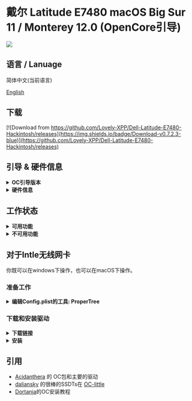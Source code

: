 # 戴尔 Latitude E7480 macOS Big Sur 11 / Monterey 12.0 (OpenCore引导)

<div style="align: center">
<img src="https://user-images.githubusercontent.com/66028151/130625664-655722d1-5936-4fd5-bc4c-4fb8c9720aab.png">
</div>
 
## 语言 / Lanuage
简体中文(当前语言)

[English](https://github.com/Lovely-XPP/Dell-Latitude-E7480-Hackintosh/blob/main/README.md)

## 下载
[![Download from https://github.com/Lovely-XPP/Dell-Latitude-E7480-Hackintosh/releases](https://img.shields.io/badge/Download-v0.7.2.3-blue)](https://github.com/Lovely-XPP/Dell-Latitude-E7480-Hackintosh/releases)

## 引导 & 硬件信息

<details>  
<summary><strong>OC引导版本</strong></summary>
</br>
OpenCore 0.7.0 / 0.7.1 / 0.7.2
</details>

<details>  
<summary><strong>硬件信息</strong></summary>
</br>

| Model           | Dell Latitude E7480                        |
|:----------------|:-------------------------------------------|
| 处理器           | Intel Core i7-7700U                        |
| 图形卡           | 集成显卡：Intel HD Graphics 620           |
| 内存条           | 8GB 2133MHz DDR4 * 2                       |
| 显示器           | 13" 2K (2560x1440) 触摸屏                   |
| 硬盘             | 闪迪 1T M.2 NVMe SSD                        |
| 无线网卡/蓝牙     | 博通 BCM94360Z4                        |
| 摄像头           | 1920x1080 FHD Webcam                       |
| 指纹读取          | 有但不适用于macOS                           |
| 声卡             | 瑞昱 ALC256                             |
| 键盘             | 背光键盘                           |
| 触摸板           | ALPS 触摸板                              |
| SD读卡器         | 瑞昱 RTS525A 读卡器        |

使用小贴士: 
* 对于苹果 macOS 12 Monterey, DW1820A网卡兼容性不那么好，主要是蓝牙驱动，导致隔空投送、接力等服务无法使用，于是换了张BCM9460Z4的网卡，目前无任何不兼容的问题！
* 强烈建议在进入系统以后使用[USBMap](https://github.com/corpnewt/USBMap) 工具进行USB定制！
* 如果你进行了硬件更改（比如网卡更换），同样也建议你使用[USBMap](https://github.com/corpnewt/USBMap) 工具重新进行USB定制！
* 进入系统后，建议重新生成对应机型序列号（需要经过官网查询无效方可使用）！
* 不要开启查找我的Mac功能！
</details>

## 工作状态

<details>  
<summary><strong>可用功能</strong></summary>
</br>

- [x] 显卡Intel HD 620 Graphics的正常驱动（包含双硬解码、GPU加速）
- [x] 所有的USB端口都正常工作 (注意：Type-C接口不适用热插拔！要使用Type-C接口请关机接上后再启动！)
- [x] 内置摄像头
- [x] Wifi 使用[AirportBrcmFixup](https://github.com/acidanthera/AirportBrcmFixup)成功稳定驱动（2.4GHz/5G）
- [x] 蓝牙 使用[BrcmFirmareData and BrcmPatchRAM3](https://github.com/acidanthera/BrcmPatchRAM)驱动（macOS仅需使用其中的BlueToolfixup，配置文件都已经设置好）
- [x] 关机/ 重启/ 睡眠/ 唤醒 (包含 Fn + insert 键睡眠和合盖睡眠)
- [x] 扬声器和耳机插孔
- [x] Intel 有线网络
- [x] 苹果商店和iCloud账户服务，不要开启查找我的Mac功能！
- [x] (不一定可用，和你的账户也有关系) iMessage 和 Facetime 
- [x] miniDP 和 HDMI （支持音频输入）
- [x] 键盘和触摸屏(触摸屏支持部分手势)
- [x] 隔空投送、接力、随航、隔空播放（隔空播放仅限macOS 12）
- [x] SD读卡器使用 [RealtekCardReader](https://github.com/0xFireWolf/RealtekCardReader) 和 [RealtekCardReaderFriend](https://github.com/0xFireWolf/RealtekCardReaderFriend) 驱动，使得SD读卡器原生化。

</details>

<details>  
<summary><strong>不可用功能</strong></summary>
</br>

- [ ] 触摸板不支持多手势。

</details>

## 对于Intle无线网卡

你既可以在windows下操作，也可以在macOS下操作。

### 准备工作
<details>  
<summary><strong>编辑Config.plist的工具: ProperTree</strong></summary>
</br>

* 下载工具: [ProperTree](https://github.com/corpnewt/ProperTree)
* 解压: 将下载的文件解压到桌面
* 运行 ProperTree

  * Windows下: 运行 ProperTree.bat
  * macOS下: 运行 ProperTree.command

</details>


### 下载和安装驱动
<details>  
<summary><strong>下载链接</strong></summary>
</br>

- WiFi 使用 [AirportItlwm](https://github.com/OpenIntelWireless/itlwm)驱动，注意对应系统版本。
- Bluetooth 使用 [IntelBluetoothFirmware and IntelBluetoothInjector](https://github.com/OpenIntelWireless/IntelBluetoothFirmware)驱动，同样注意对应系统版本。

</details>

<details>  
<summary><strong>安装 </strong></summary>
</br>

- 在目录 `\EFI\OC\Kexts\`下, 移除以下文件

  * `BrcmBluetoothInjector.kext`
  * `BrcmFirmwareData.kext`
  * `BrcmPatchRAM3.kext`
  * `BlueToolfixup.kext`(macOS12 不需要移除)

- 解压并复制下载的驱动到目录`\EFI\OC\Kexts\`

  * `AirportItlwm.kext`
  * `IntelBluetoothFirmware.kext`
  * `IntelBluetoothInjector.kext` 
  * 对于12系统可能会有其他的驱动，按照驱动网址的说明来

- 运行 ProperTree
- 挂载EFI盘
- 在软件的菜单栏, 选择 `Files` -> `OC snapshot` -> 选择文件夹 `\EFI\OC`
- 保存文件
- 重启或者安装系统然后享受吧!

</details>

## 引用
* [Acidanthera](https://github.com/Acidanthera) 的 OC包和主要的驱动
* [daliansky](https://github.com/daliansky) 的很棒的SSDTs在 [OC-little](https://github.com/daliansky/OC-little)
* [Dortania](https://dortania.github.io/)的OC安装教程

